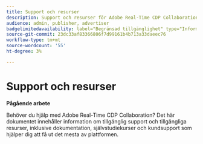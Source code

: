 ```yaml
---
title: Support och resurser
description: Support och resurser för Adobe Real-Time CDP Collaboration
audience: admin, publisher, advertiser
badgelimitedavailability: label="Begränsad tillgänglighet" type="Informative" url="https://helpx.adobe.com/legal/product-descriptions/real-time-customer-data-platform-collaboration.html newtab=true"
source-git-commit: 23dc33af83366806f7d99161b4b713a33daeec76
workflow-type: tm+mt
source-wordcount: '55'
ht-degree: 3%

---
```



# Support och resurser

**Pågående arbete**

Behöver du hjälp med Adobe Real-Time CDP Collaboration? Det här dokumentet innehåller information om tillgänglig support och tillgängliga resurser, inklusive dokumentation, självstudiekurser och kundsupport som hjälper dig att få ut det mesta av plattformen.
